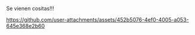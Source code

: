 
Se vienen cositas!!!

https://github.com/user-attachments/assets/452b5076-4ef0-4005-a053-645e368e2b60


